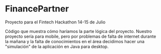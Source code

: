# FinancePartner
Proyecto para el Fintech Hackathon 14-15 de Julio

Código que muestra cómo haríamos la parte lógica del proyecto. Nuestro proyecto sería para mobile, pero por problemas de falta de internet durante la mañana y la falta de conocimientos en el área decidimos hacer una "simulación" de la aplicación en Java para desktop.
